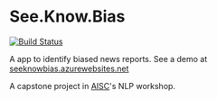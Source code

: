 # See.Know.Bias
[![Build Status](https://dev.azure.com/nicholas0325/SeeKnowBias/_apis/build/status/nbroad1881.SeeKnowBias?branchName=master)](https://dev.azure.com/nicholas0325/SeeKnowBias/_build/latest?definitionId=3&branchName=master)

A app to identify biased news reports. See a demo at [seeknowbias.azurewebsites.net](https://seeknowbias.azurewebsites.net/)

A capstone project in [AISC](https://ai.science)'s NLP workshop.
